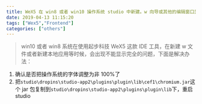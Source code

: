 ```yaml
---
title: WeX5 在 win8 或者 win10 操作系统 studio 中新建。w 向导或其他的编辑窗口显示不全问题
date: 2019-04-13 11:15:20
tags: ["Wex5","Frontend"]
categories: ["others"]
---
```


> win10 或者 win8 系统在使用起步科技 WeX5 这款 IDE 工具，在新建 w 文件或者新建本地应用等时候，会出现不能显示完全的问题，下面是解决办法：  
1. 确认是否把操作系统的字体调整为非 100%了
2. 把`studio\dropins\studio-app2\plugins\plugin\lib\cef1\chromium.jar`这个 jar 包复制到`studio\dropins\studio-app2\plugins\plugin\lib`下，重启 studio
